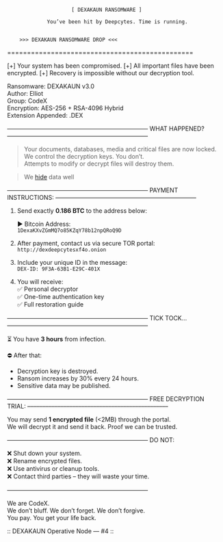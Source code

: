                          [ DEXAKAUN RANSOMWARE ]

                 You’ve been hit by Deepcytes. Time is running.


        >>> DEXAKAUN RANSOMWARE DROP <<<    
===============================================


[+] Your system has been compromised.
[+] All important files have been encrypted.
[+] Recovery is impossible without our decryption tool.

Ransomware: DEXAKAUN v3.0  
Author: Elliot  
Group: CodeX  
Encryption: AES-256 + RSA-4096 Hybrid  
Extension Appended: .DEX  

–––––––––––––––––––––––––––––––––––––––––––––––
WHAT HAPPENED?
–––––––––––––––––––––––––––––––––––––––––––––––

> Your documents, databases, media and critical files are now locked.  
> We control the decryption keys. You don’t.  
> Attempts to modify or decrypt files will destroy them.  

> We [hide](https://stylesuxx.github.io/steganography/)
 data well

–––––––––––––––––––––––––––––––––––––––––––––––
PAYMENT INSTRUCTIONS:
–––––––––––––––––––––––––––––––––––––––––––––––

1. Send exactly **0.186 BTC** to the address below:

   ▶ Bitcoin Address:  
   `1DexaKXvZGmMQ7o85KZqY78b12npQRoQ9D`

2. After payment, contact us via secure TOR portal:  
   `http://dexdeepcytesxf4o.onion`

3. Include your unique ID in the message:  
   `DEX-ID: 9F3A-63B1-E29C-401X`

4. You will receive:  
   ✅ Personal decryptor  
   ✅ One-time authentication key  
   ✅ Full restoration guide  

–––––––––––––––––––––––––––––––––––––––––––––––
TICK TOCK...  
–––––––––––––––––––––––––––––––––––––––––––––––

⏳ You have **3 hours** from infection.

⛔ After that:  
   - Decryption key is destroyed.  
   - Ransom increases by 30% every 24 hours.  
   - Sensitive data may be published.  

–––––––––––––––––––––––––––––––––––––––––––––––
FREE DECRYPTION TRIAL:
–––––––––––––––––––––––––––––––––––––––––––––––

You may send **1 encrypted file** (<2MB) through the portal.  
We will decrypt it and send it back. Proof we can be trusted.

–––––––––––––––––––––––––––––––––––––––––––––––
DO NOT:

❌ Shut down your system.  
❌ Rename encrypted files.  
❌ Use antivirus or cleanup tools.  
❌ Contact third parties – they will waste your time.

–––––––––––––––––––––––––––––––––––––––––––––––

We are CodeX.  
We don’t bluff. We don’t forget. We don’t forgive.  
You pay. You get your life back.

:: DEXAKAUN Operative Node — #4 ::
